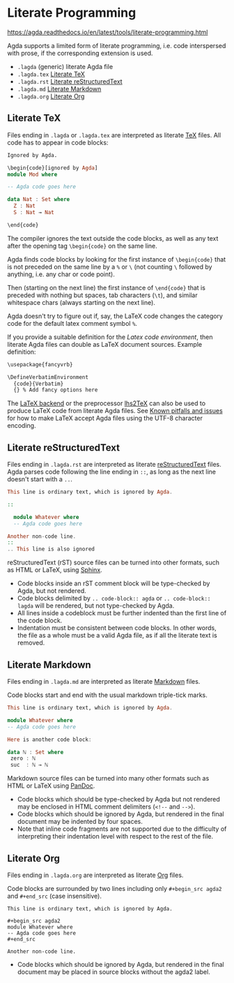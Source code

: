 # Literate Programming

https://agda.readthedocs.io/en/latest/tools/literate-programming.html

Agda supports a limited form of literate programming, i.e. code interspersed with prose, if the corresponding extension is used.

- `.lagda`      (generic) literate Agda file
- `.lagda.tex`  [Literate TeX](#literate-tex)
- `.lagda.rst`  [Literate reStructuredText](#literate-restructuredtext)
- `.lagda.md`   [Literate Markdown](#literate-markdown)
- `.lagda.org`  [Literate Org](#literate-org)


## Literate TeX

Files ending in `.lagda` or `.lagda.tex` are interpreted as literate [TeX][tex] files. All code has to appear in code blocks:


```lhs
Ignored by Agda.

\begin{code}[ignored by Agda]
module Mod where

-- Agda code goes here

data Nat : Set where
  Z : Nat
  S : Nat → Nat

\end{code}
```

The compiler ignores the text outside the code blocks, as well as any text after the opening tag `\begin{code}` on the same line.

Agda finds code blocks by looking for the first instance of `\begin{code}` that is not preceded on the same line by a `%` or `\` (not counting `\` followed by anything, i.e. any char or code point).

Then (starting on the next line) the first instance of `\end{code}` that is preceded with nothing but spaces, tab characters (`\t`), and similar whitespace chars (always starting on the next line).

Agda doesn't try to figure out if, say, the LaTeX code changes the category code for the default latex comment symbol `%`.

If you provide a suitable definition for the *Latex code environment*, then literate Agda files can double as LaTeX document sources. Example definition:

```lhs lagda.tex
\usepackage{fancyvrb}

\DefineVerbatimEnvironment
  {code}{Verbatim}
  {} % Add fancy options here
```

The [LaTeX backend][1] or the preprocessor [lhs2TeX][2] can also be used to produce LaTeX code from literate Agda files. See [Known pitfalls and issues][3] for how to make LaTeX accept Agda files using the UTF-8 character encoding.

[tex]: http://tug.org/
[1]: https://agda.readthedocs.io/en/latest/tools/generating-latex.html#generating-latex
[2]: https://www.andres-loeh.de/lhs2tex/
[3]: https://agda.readthedocs.io/en/latest/tools/generating-latex.html#unicode-latex



## Literate reStructuredText

Files ending in `.lagda.rst` are interpreted as literate [reStructuredText][rst] files. Agda parses code following the line ending in `::`, as long as the next line doesn't start with a `..`.

```hs lagda.rst
This line is ordinary text, which is ignored by Agda.

::

  module Whatever where
  -- Agda code goes here

Another non-code line.
::
.. This line is also ignored
```

reStructuredText (rST) source files can be turned into other formats, such as HTML or LaTeX, using [Sphinx][sph].

* Code blocks inside an rST comment block will be type-checked by Agda, but not rendered.
* Code blocks delimited by `.. code-block:: agda` or `.. code-block:: lagda` will be rendered, but not type-checked by Agda.
* All lines inside a codeblock must be further indented than the first line of the code block.
* Indentation must be consistent between code blocks. In other words, the file as a whole must be a valid Agda file, as if all the literate text is removed.

[rst]: http://docutils.sourceforge.io/rst.html
[sph]: http://www.sphinx-doc.org/en/stable/


## Literate Markdown

Files ending in `.lagda.md` are interpreted as literate [Markdown][6] files.

Code blocks start and end with the usual markdown triple-tick marks.

```hs lagda.md
This line is ordinary text, which is ignored by Agda.

module Whatever where
-- Agda code goes here

Here is another code block:

data ℕ : Set where
 zero : ℕ
 suc  : ℕ → ℕ
```

Markdown source files can be turned into many other formats such as HTML or LaTeX using [PanDoc][7].

* Code blocks which should be type-checked by Agda but not rendered may be enclosed in HTML comment delimiters (`<!--` and `-->`).
* Code blocks which should be ignored by Agda, but rendered in the final document may be indented by four spaces.
* Note that inline code fragments are not supported due to the difficulty of interpreting their indentation level with respect to the rest of the file.


[6]: https://daringfireball.net/projects/markdown/
[7]: https://pandoc.org/


## Literate Org

Files ending in `.lagda.org` are interpreted as literate [Org][org] files.

Code blocks are surrounded by two lines including 
only `#+begin_src agda2` and `#+end_src` (case insensitive).

```
This line is ordinary text, which is ignored by Agda.

#+begin_src agda2
module Whatever where
-- Agda code goes here
#+end_src

Another non-code line.
```

* Code blocks which should be ignored by Agda, but rendered in the final document may be placed in source blocks without the agda2 label.

[org]: https://orgmode.org/
